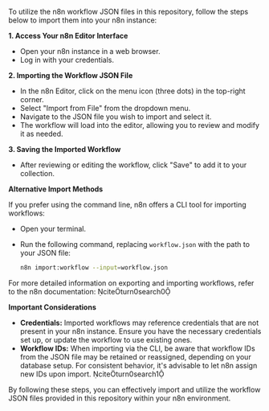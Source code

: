 To utilize the n8n workflow JSON files in this repository, follow the steps below to import them into your n8n instance:

**1. Access Your n8n Editor Interface**

- Open your n8n instance in a web browser.
- Log in with your credentials.

**2. Importing the Workflow JSON File**

- In the n8n Editor, click on the menu icon (three dots) in the top-right corner.
- Select "Import from File" from the dropdown menu.
- Navigate to the JSON file you wish to import and select it.
- The workflow will load into the editor, allowing you to review and modify it as needed.

**3. Saving the Imported Workflow**

- After reviewing or editing the workflow, click "Save" to add it to your collection.

**Alternative Import Methods**

If you prefer using the command line, n8n offers a CLI tool for importing workflows:

- Open your terminal.
- Run the following command, replacing `workflow.json` with the path to your JSON file:

  ```bash
  n8n import:workflow --input=workflow.json
  ```


For more detailed information on exporting and importing workflows, refer to the n8n documentation: citeturn0search0

**Important Considerations**

- **Credentials:** Imported workflows may reference credentials that are not present in your n8n instance. Ensure you have the necessary credentials set up, or update the workflow to use existing ones.
- **Workflow IDs:** When importing via the CLI, be aware that workflow IDs from the JSON file may be retained or reassigned, depending on your database setup. For consistent behavior, it's advisable to let n8n assign new IDs upon import. citeturn0search1

By following these steps, you can effectively import and utilize the workflow JSON files provided in this repository within your n8n environment. 
